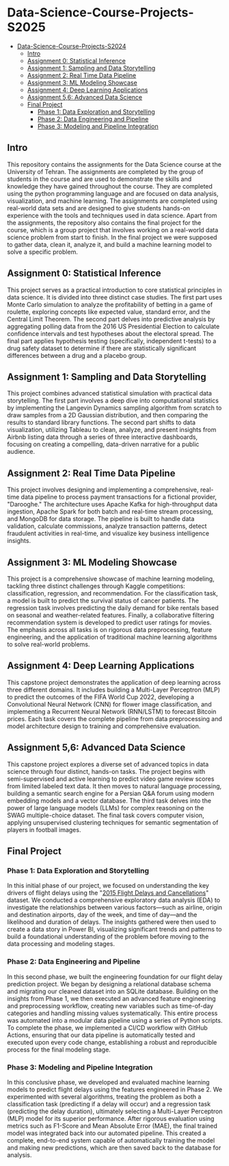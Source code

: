 # Data-Science-Course-Projects-S2025

- [Data-Science-Course-Projects-S2024](#data-science-course-projects-s2025)
  - [Intro](#intro)
  - [Assignment 0: Statistical Inference](#assignment-0-Statistical-Inference)
  - [Assignment 1: Sampling and Data Storytelling](#assignment-1-Sampling-and-Data-Storytelling)
  - [Assignment 2: Real Time Data Pipeline](#assignment-2-Real-Time-Data-Pipeline)
  - [Assignment 3: ML Modeling Showcase](#assignment-3-ML-Modeling-Showcase)
  - [Assignment 4: Deep Learning Applications](#assignment-4-Deep-Learning-Applications)
  - [Assignment 5,6: Advanced Data Science](#assignment-5-Advanced-Data-Science)
  - [Final Project](#Final-Project)
    - [Phase 1: Data Exploration and Storytelling](#phase-1-Data-Exploration-and-Storytelling)
    - [Phase 2: Data Engineering and Pipeline](#phase-2-Data-Engineering-and-Pipeline)
    - [Phase 3: Modeling and Pipeline Integration](#phase-3-Modeling-and-Pipeline-Integration)

## Intro

This repository contains the assignments for the Data Science course at the University of Tehran. The assignments are completed by the group of students in the course and are used to demonstrate the skills and knowledge they have gained throughout the course. They are completed using the python programming language and are focused on data analysis, visualization, and machine learning. The assignments are completed using real-world data sets and are designed to give students hands-on experience with the tools and techniques used in data science. Apart from the assignments, the repository also contains the final project for the course, which is a group project that involves working on a real-world data science problem from start to finish. In the final project we were supposed to gather data, clean it, analyze it, and build a machine learning model to solve a specific problem.

## Assignment 0: Statistical Inference

This project serves as a practical introduction to core statistical principles in data science. It is divided into three distinct case studies. The first part uses Monte Carlo simulation to analyze the profitability of betting in a game of roulette, exploring concepts like expected value, standard error, and the Central Limit Theorem. The second part delves into predictive analysis by aggregating polling data from the 2016 US Presidential Election to calculate confidence intervals and test hypotheses about the electoral spread. The final part applies hypothesis testing (specifically, independent t-tests) to a drug safety dataset to determine if there are statistically significant differences between a drug and a placebo group.

## Assignment 1: Sampling and Data Storytelling

This project combines advanced statistical simulation with practical data storytelling. The first part involves a deep dive into computational statistics by implementing the Langevin Dynamics sampling algorithm from scratch to draw samples from a 2D Gaussian distribution, and then comparing the results to standard library functions. The second part shifts to data visualization, utilizing Tableau to clean, analyze, and present insights from Airbnb listing data through a series of three interactive dashboards, focusing on creating a compelling, data-driven narrative for a public audience.

## Assignment 2: Real Time Data Pipeline

This project involves designing and implementing a comprehensive, real-time data pipeline to process payment transactions for a fictional provider, "Darooghe." The architecture uses Apache Kafka for high-throughput data ingestion, Apache Spark for both batch and real-time stream processing, and MongoDB for data storage. The pipeline is built to handle data validation, calculate commissions, analyze transaction patterns, detect fraudulent activities in real-time, and visualize key business intelligence insights.

## Assignment 3: ML Modeling Showcase

This project is a comprehensive showcase of machine learning modeling, tackling three distinct challenges through Kaggle competitions: classification, regression, and recommendation. For the classification task, a model is built to predict the survival status of cancer patients. The regression task involves predicting the daily demand for bike rentals based on seasonal and weather-related features. Finally, a collaborative filtering recommendation system is developed to predict user ratings for movies. The emphasis across all tasks is on rigorous data preprocessing, feature engineering, and the application of traditional machine learning algorithms to solve real-world problems.

## Assignment 4: Deep Learning Applications

This capstone project demonstrates the application of deep learning across three different domains. It includes building a Multi-Layer Perceptron (MLP) to predict the outcomes of the FIFA World Cup 2022, developing a Convolutional Neural Network (CNN) for flower image classification, and implementing a Recurrent Neural Network (RNN/LSTM) to forecast Bitcoin prices. Each task covers the complete pipeline from data preprocessing and model architecture design to training and comprehensive evaluation.

## Assignment 5,6: Advanced Data Science

This capstone project explores a diverse set of advanced topics in data science through four distinct, hands-on tasks. The project begins with semi-supervised and active learning to predict video game review scores from limited labeled text data. It then moves to natural language processing, building a semantic search engine for a Persian Q&A forum using modern embedding models and a vector database. The third task delves into the power of large language models (LLMs) for complex reasoning on the SWAG multiple-choice dataset. The final task covers computer vision, applying unsupervised clustering techniques for semantic segmentation of players in football images.

## Final Project

### Phase 1: Data Exploration and Storytelling

In this initial phase of our project, we focused on understanding the key drivers of flight delays using the "[2015 Flight Delays and Cancellations](https://www.kaggle.com/datasets/usdot/flight-delays)" dataset. We conducted a comprehensive exploratory data analysis (EDA) to investigate the relationships between various factors—such as airline, origin and destination airports, day of the week, and time of day—and the likelihood and duration of delays. The insights gathered were then used to create a data story in Power BI, visualizing significant trends and patterns to build a foundational understanding of the problem before moving to the data processing and modeling stages.

### Phase 2: Data Engineering and Pipeline

In this second phase, we built the engineering foundation for our flight delay prediction project. We began by designing a relational database schema and migrating our cleaned dataset into an SQLite database. Building on the insights from Phase 1, we then executed an advanced feature engineering and preprocessing workflow, creating new variables such as time-of-day categories and handling missing values systematically. This entire process was automated into a modular data pipeline using a series of Python scripts. To complete the phase, we implemented a CI/CD workflow with GitHub Actions, ensuring that our data pipeline is automatically tested and executed upon every code change, establishing a robust and reproducible process for the final modeling stage.

### Phase 3: Modeling and Pipeline Integration

In this conclusive phase, we developed and evaluated machine learning models to predict flight delays using the features engineered in Phase 2. We experimented with several algorithms, treating the problem as both a classification task (predicting if a delay will occur) and a regression task (predicting the delay duration), ultimately selecting a Multi-Layer Perceptron (MLP) model for its superior performance. After rigorous evaluation using metrics such as F1-Score and Mean Absolute Error (MAE), the final trained model was integrated back into our automated pipeline. This created a complete, end-to-end system capable of automatically training the model and making new predictions, which are then saved back to the database for analysis.
